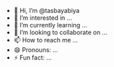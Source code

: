 - 👋 Hi, I’m @tasbayabiya
- 👀 I’m interested in ...
- 🌱 I’m currently learning ...
- 💞️ I’m looking to collaborate on ...
- 📫 How to reach me ...
- 😄 Pronouns: ...
- ⚡ Fun fact: ...

<!---
tasbayabiya/tasbayabiya is a ✨ special ✨ repository because its `README.md` (this file) appears on your GitHub profile.
You can click the Preview link to take a look at your changes.
--->
